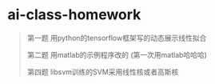 <h1>ai-class-homework</h1>

<blockquote>
  <p>第一题 用python的tensorflow框架写的动态展示线性拟合</p>
  
  <p>第二题 用matlab的示例程序改的 (第一次用matlab哈哈哈)</p>
  
  <p>第四题 libsvm训练的SVM采用线性核或者高斯核</p>
</blockquote>
